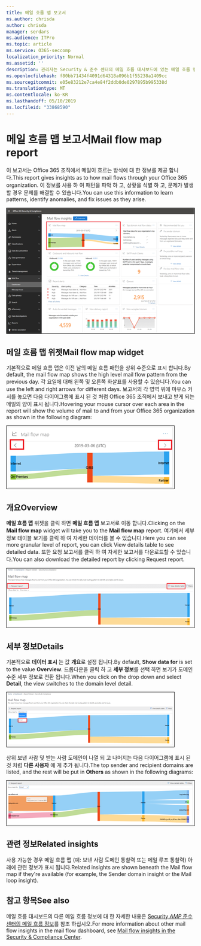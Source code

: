 ```yaml
---
title: 메일 흐름 맵 보고서
ms.author: chrisda
author: chrisda
manager: serdars
ms.audience: ITPro
ms.topic: article
ms.service: O365-seccomp
localization_priority: Normal
ms.assetid: ''
description: 관리자는 Security & 준수 센터의 메일 흐름 대시보드에 있는 메일 흐름 맵 보고서에 대해 알아볼 수 있습니다.
ms.openlocfilehash: f80bb71434f4091d64318a096b1f55238a1409cc
ms.sourcegitcommit: e05e83212e7ca4e84f2ddb0de0297895b995338d
ms.translationtype: MT
ms.contentlocale: ko-KR
ms.lasthandoff: 05/10/2019
ms.locfileid: "33868590"
---
```

# <a name="mail-flow-map-report"></a><span data-ttu-id="877aa-103">메일 흐름 맵 보고서</span><span class="sxs-lookup"><span data-stu-id="877aa-103">Mail flow map report</span></span>

<span data-ttu-id="877aa-104">이 보고서는 Office 365 조직에서 메일이 흐르는 방식에 대 한 정보를 제공 합니다.</span><span class="sxs-lookup"><span data-stu-id="877aa-104">This report gives insights as to how mail flows through your Office 365 organization.</span></span> <span data-ttu-id="877aa-105">이 정보를 사용 하 여 패턴을 파악 하 고, 상황을 식별 하 고, 문제가 발생할 경우 문제를 해결할 수 있습니다.</span><span class="sxs-lookup"><span data-stu-id="877aa-105">You can use this information to learn patterns, identify anomalies, and fix issues as they arise.</span></span>

![Security & 준수 센터의 메일 흐름 대시보드의 메일 흐름 맵 보고서](media/mail-flow-map-selected.png)

## <a name="mail-flow-map-widget"></a><span data-ttu-id="877aa-107">메일 흐름 맵 위젯</span><span class="sxs-lookup"><span data-stu-id="877aa-107">Mail flow map widget</span></span>

<span data-ttu-id="877aa-108">기본적으로 메일 흐름 맵은 이전 날의 메일 흐름 패턴을 상위 수준으로 표시 합니다.</span><span class="sxs-lookup"><span data-stu-id="877aa-108">By default, the mail flow map shows the high level mail flow pattern from the previous day.</span></span> <span data-ttu-id="877aa-109">각 요일에 대해 왼쪽 및 오른쪽 화살표를 사용할 수 있습니다.</span><span class="sxs-lookup"><span data-stu-id="877aa-109">You can use the left and right arrows for different days.</span></span> <span data-ttu-id="877aa-110">보고서의 각 영역 위에 마우스 커서를 놓으면 다음 다이어그램에 표시 된 것 처럼 Office 365 조직에서 보내고 받게 되는 메일의 양이 표시 됩니다.</span><span class="sxs-lookup"><span data-stu-id="877aa-110">Hovering your mouse cursor over each area in the report will show the volume of mail to and from your Office 365 organization as shown in the following diagram:</span></span>

![메일 흐름 맵 위젯의 왼쪽 및 오른쪽 화살표](media/mail-flow-map-widget.png)

## <a name="overview"></a><span data-ttu-id="877aa-112">개요</span><span class="sxs-lookup"><span data-stu-id="877aa-112">Overview</span></span>

<span data-ttu-id="877aa-113">**메일 흐름 맵** 위젯을 클릭 하면 **메일 흐름 맵** 보고서로 이동 합니다.</span><span class="sxs-lookup"><span data-stu-id="877aa-113">Clicking on the **Mail flow map** widget will take you to the **Mail flow map** report.</span></span> <span data-ttu-id="877aa-114">여기에서 세부 정보 테이블 보기를 클릭 하 여 자세한 데이터를 볼 수 있습니다.</span><span class="sxs-lookup"><span data-stu-id="877aa-114">Here you can see more granular level of report, you can click View details table to see detailed data.</span></span> <span data-ttu-id="877aa-115">또한 요청 보고서를 클릭 하 여 자세한 보고서를 다운로드할 수 있습니다.</span><span class="sxs-lookup"><span data-stu-id="877aa-115">You can also download the detailed report by clicking Request report.</span></span>

![메일 흐름 맵 보고서의 개요 보기](media/mail-flow-map-overview.png)

## <a name="details"></a><span data-ttu-id="877aa-117">세부 정보</span><span class="sxs-lookup"><span data-stu-id="877aa-117">Details</span></span>

<span data-ttu-id="877aa-118">기본적으로 **데이터 표시** 는 값 **개요**로 설정 됩니다.</span><span class="sxs-lookup"><span data-stu-id="877aa-118">By default, **Show data for** is set to the value **Overview**.</span></span> <span data-ttu-id="877aa-119">드롭다운을 클릭 하 고 **세부 정보**를 선택 하면 보기가 도메인 수준 세부 정보로 전환 됩니다.</span><span class="sxs-lookup"><span data-stu-id="877aa-119">When you click on the drop down and select **Detail**, the view switches to the domain level detail.</span></span>

![메일 흐름 맵 보고서의 개요 보기에 대 한 데이터 표시에서 세부 정보 선택](media/mail-flow-map-select-detail.png)

<span data-ttu-id="877aa-121">상위 보낸 사람 및 받는 사람 도메인이 나열 되 고 나머지는 다음 다이어그램에 표시 된 것 처럼 **다른 사용자** 에 게 추가 됩니다.</span><span class="sxs-lookup"><span data-stu-id="877aa-121">The top sender and recipient domains are listed, and the rest will be put in **Others** as shown in the following diagrams:</span></span>

![메일 흐름 맵 보고서의 세부 정보 보기](media/mail-flow-map-detail.png)

## <a name="related-insights"></a><span data-ttu-id="877aa-123">관련 정보</span><span class="sxs-lookup"><span data-stu-id="877aa-123">Related insights</span></span>

<span data-ttu-id="877aa-124">사용 가능한 경우 메일 흐름 맵 (예: 보낸 사람 도메인 통찰력 또는 메일 루프 통찰력) 아래에 관련 정보가 표시 됩니다.</span><span class="sxs-lookup"><span data-stu-id="877aa-124">Related insights are shown beneath the Mail flow map if they're available (for example, the Sender domain insight or the Mail loop insight).</span></span>

## <a name="see-also"></a><span data-ttu-id="877aa-125">참고 항목</span><span class="sxs-lookup"><span data-stu-id="877aa-125">See also</span></span>

<span data-ttu-id="877aa-126">메일 흐름 대시보드의 다른 메일 흐름 정보에 대 한 자세한 내용은 [Security _AMP_ 준수 센터의 메일 흐름 정보](mail-flow-insights-v2.md)를 참조 하십시오.</span><span class="sxs-lookup"><span data-stu-id="877aa-126">For more information about other mail flow insights in the mail flow dashboard, see [Mail flow insights in the Security & Compliance Center](mail-flow-insights-v2.md).</span></span>